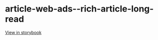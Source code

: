 # article-web-ads--rich-article-long-read

[View in storybook](https://raw.githack.com/Independent-Digital-News-and-Media-Ltd/indy100-pwamp-sb/PR-537-sb/index.html?path=/story/article-web-ads--rich-article-long-read)